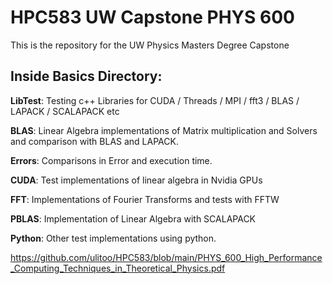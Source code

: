 # HPC583 UW Capstone PHYS 600
This is the repository for the UW Physics Masters Degree Capstone 

## Inside **Basics** Directory:

**LibTest**: Testing c++ Libraries for CUDA / Threads / MPI / fft3 / BLAS / LAPACK / SCALAPACK etc

**BLAS**: Linear Algebra implementations of Matrix multiplication and Solvers and comparison with BLAS and LAPACK. 

**Errors**: Comparisons in Error and execution time.

**CUDA**: Test implementations of linear algebra in Nvidia GPUs

**FFT**: Implementations of Fourier Transforms and tests with FFTW

**PBLAS**: Implementation of Linear Algebra with SCALAPACK

**Python**: Other test implementations using python.

https://github.com/ulitoo/HPC583/blob/main/PHYS_600_High_Performance_Computing_Techniques_in_Theoretical_Physics.pdf